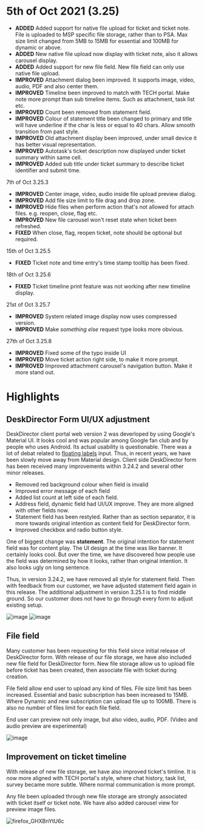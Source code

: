 # 5th of Oct 2021 (3.25)

- **ADDED** Added support for native file upload for ticket and ticket note. File is uploaded to MSP specific file storage, rather than to PSA. Max size limit changed from 5MB to 15MB for essential and 100MB for dynamic or above.
- **ADDED** New native file upload now display with ticket note, also it allows carousel display.
- **ADDED** Added support for new file field. New file field can only use native file upload.
- **IMPROVED** Attachment dialog been improved. It supports image, video, audio, PDF and also center them.
- **IMPROVED** Timeline been improved to match with TECH portal. Make note more prompt than sub timeline items. Such as attachment, task list etc.
- **IMPROVED** Count been removed from statement field.
- **IMPROVED** Colour of statement title been changed to primary and title will have underline if the char is less or equal to 40 chars. Allow smooth transition from past style.
- **IMPROVED** Old attachment display been improved, under small device it has better visual representation.
- **IMPROVED** Autotask's ticket description now displayed under ticket summary within same cell.
- **IMPROVED** Added sub title under ticket summary to describe ticket identifier and submit time.

7th of Oct 3.25.3
- **IMPROVED** Center image, video, audio inside file upload preview dialog.
- **IMPROVED** Add file size limit to file drag and drop zone.
- **IMPROVED** Hide files when perform action that's not allowed for attach files. e.g. reopen, close, flag etc.
- **IMPROVED** New file carousel won't reset state when ticket been refreshed.
- **FIXED** When close, flag, reopen ticket, note should be optional but required.

15th of Oct 3.25.5
- **FIXED** Ticket note and time entry's time stamp tooltip has been fixed.

18th of Oct 3.25.6
- **FIXED** Ticket timeline print feature was not working after new timeline display.

21st of Oct 3.25.7
- **IMPROVED** System related image display now uses compressed version.
- **IMPROVED** Make _something else_ request type looks more obvious.

27th of Oct 3.25.8
- **IMPROVED** Fixed some of the typo inside UI
- **IMPROVED** Move ticket action right side, to make it more prompt.
- **IMPROVED** Improved attachment carousel's navigation button. Make it more stand out.

# Highlights

## DeskDirector Form UI/UX adjustment

DeskDirector client portal web version 2 was deverloped by using Google's Material UI. It looks cool and was popular among Google fan club and by people who uses Android. Its actual usability is questionable. There was a lot of debat related to [floating labels](https://www.nngroup.com/articles/form-design-placeholders/) input. Thus, in recent years, we have been slowly move away from Material design. Client side DeskDirector form has been received many improvements within 3.24.2 and several other minor releases.

- Removed red background colour when field is invalid
- Improved error message of each field
- Added list count at left side of each field.
- Address field, dynamic field had UI/UX improve. They are more aligned with other fields now.
- Statement field has been restyled. Rather than as section separator, it is more towards original intention as content field for DeskDirector form.
- Improved checkbox and radio button style.

One of biggest change was **statement**. The original intention for statement field was for content play. The UI design at the time was like banner. It certainly looks cool. But over the time, we have discovered how people use the field was determined by how it looks, rather than original intention. It also looks ugly on long sentence.

Thus, in version 3.24.2, we have removed all style for statement field. Then with feedback from our customer, we have adjusted statement field again in this release. The additional adjustment in version 3.25.1 is to find middle ground. So our customer does not have to go through every form to adjust existing setup.

![image](https://user-images.githubusercontent.com/1712143/136723774-e20d90d6-e0b8-4be6-ab54-5e3b287fb98e.png)
![image](https://user-images.githubusercontent.com/1712143/136723796-32af2f9a-f4dc-41d0-8e4e-2721e7f7996c.png)

## File field

Many customer has been requesting for this field since initial release of DeskDirector form. With release of our file storage, we have also included new file field for DeskDirector form. New file storage allow us to upload file before ticket has been created, then associate file with ticket during creation.

File field allow end user to upload any kind of files. File size limit has been increased. Essential and basic subscription has been increased to 15MB. Where Dynamic and new subscription can upload file up to 100MB. There is also no number of files limit for each file field.

End user can preview not only image, but also video, audio, PDF. (Video and audio preview are experimental)

![image](https://user-images.githubusercontent.com/1712143/136724165-aefe2838-8d59-4ef9-9113-406d0c41b3f3.png)

## Improvement on ticket timeline

With release of new file storage, we have also improved ticket's timline. It is now more aligned with TECH portal's style, where chat history, task list, survey became more subtle. Where normal communication is more prompt.

Any file been uploaded through new file storage are strongly associated with ticket itself or ticket note. We have also added carousel view for preview image files.

![firefox_GHXBnYtU6c](https://user-images.githubusercontent.com/1712143/136725029-2aaf2e9f-6dff-4db7-bd34-64048c7ce38f.png)

